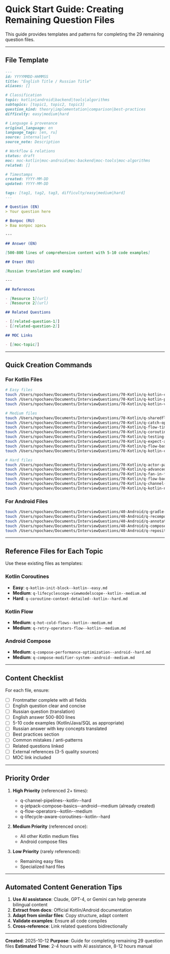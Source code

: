 # Quick Start Guide: Creating Remaining Question Files

This guide provides templates and patterns for completing the 29 remaining question files.

---

## File Template

```markdown
---
id: YYYYMMDD-HHMMSS
title: "English Title / Russian Title"
aliases: []

# Classification
topic: kotlin|android|backend|tools|algorithms
subtopics: [topic1, topic2, topic3]
question_kind: theory|implementation|comparison|best-practices
difficulty: easy|medium|hard

# Language & provenance
original_language: en
language_tags: [en, ru]
source: internal|url
source_note: Description

# Workflow & relations
status: draft
moc: moc-kotlin|moc-android|moc-backend|moc-tools|moc-algorithms
related: []

# Timestamps
created: YYYY-MM-DD
updated: YYYY-MM-DD

tags: [tag1, tag2, tag3, difficulty/easy|medium|hard]
---

# Question (EN)
> Your question here

# Вопрос (RU)
> Ваш вопрос здесь

---

## Answer (EN)

[500-800 lines of comprehensive content with 5-10 code examples]

## Ответ (RU)

[Russian translation and examples]

---

## References

- [Resource 1](url)
- [Resource 2](url)

## Related Questions

- [[related-question-1]]
- [[related-question-2]]

## MOC Links

- [[moc-topic]]
```

---

## Quick Creation Commands

### For Kotlin Files

```bash
# Easy files
touch /Users/npochaev/Documents/InterviewQuestions/70-Kotlin/q-kotlin-constructors--kotlin--easy.md
touch /Users/npochaev/Documents/InterviewQuestions/70-Kotlin/q-kotlin-properties--kotlin--easy.md
touch /Users/npochaev/Documents/InterviewQuestions/70-Kotlin/q-kotlin-val-vs-var--kotlin--easy.md

# Medium files
touch /Users/npochaev/Documents/InterviewQuestions/70-Kotlin/q-sharedflow-stateflow--kotlin--medium.md
touch /Users/npochaev/Documents/InterviewQuestions/70-Kotlin/q-catch-operator-flow--kotlin--medium.md
touch /Users/npochaev/Documents/InterviewQuestions/70-Kotlin/q-flow-time-operators--kotlin--medium.md
touch /Users/npochaev/Documents/InterviewQuestions/70-Kotlin/q-coroutine-dispatchers--kotlin--medium.md
touch /Users/npochaev/Documents/InterviewQuestions/70-Kotlin/q-testing-viewmodel-coroutines--kotlin--medium.md
touch /Users/npochaev/Documents/InterviewQuestions/70-Kotlin/q-expect-actual-kotlin--kotlin--medium.md
touch /Users/npochaev/Documents/InterviewQuestions/70-Kotlin/q-flow-basics--kotlin--easy.md
touch /Users/npochaev/Documents/InterviewQuestions/70-Kotlin/q-kotlin-collections--kotlin--medium.md

# Hard files
touch /Users/npochaev/Documents/InterviewQuestions/70-Kotlin/q-actor-pattern--kotlin--hard.md
touch /Users/npochaev/Documents/InterviewQuestions/70-Kotlin/q-advanced-coroutine-patterns--kotlin--hard.md
touch /Users/npochaev/Documents/InterviewQuestions/70-Kotlin/q-fan-in-fan-out--kotlin--hard.md
touch /Users/npochaev/Documents/InterviewQuestions/70-Kotlin/q-flow-backpressure--kotlin--hard.md
touch /Users/npochaev/Documents/InterviewQuestions/70-Kotlin/q-channel-buffering-strategies--kotlin--hard.md
touch /Users/npochaev/Documents/InterviewQuestions/70-Kotlin/q-kotlin-native--kotlin--hard.md
```

### For Android Files

```bash
touch /Users/npochaev/Documents/InterviewQuestions/40-Android/q-gradle-basics--android--easy.md
touch /Users/npochaev/Documents/InterviewQuestions/40-Android/q-recomposition-compose--android--medium.md
touch /Users/npochaev/Documents/InterviewQuestions/40-Android/q-annotation-processing--android--medium.md
touch /Users/npochaev/Documents/InterviewQuestions/40-Android/q-compose-testing--android--medium.md
touch /Users/npochaev/Documents/InterviewQuestions/40-Android/q-repository-pattern--android--medium.md
```

---

## Reference Files for Each Topic

Use these existing files as templates:

### Kotlin Coroutines
- **Easy**: `q-kotlin-init-block--kotlin--easy.md`
- **Medium**: `q-lifecyclescope-viewmodelscope--kotlin--medium.md`
- **Hard**: `q-coroutine-context-detailed--kotlin--hard.md`

### Kotlin Flow
- **Medium**: `q-hot-cold-flows--kotlin--medium.md`
- **Medium**: `q-retry-operators-flow--kotlin--medium.md`

### Android Compose
- **Medium**: `q-compose-performance-optimization--android--hard.md`
- **Medium**: `q-compose-modifier-system--android--medium.md`

---

## Content Checklist

For each file, ensure:

- [ ] Frontmatter complete with all fields
- [ ] English question clear and concise
- [ ] Russian question (translation)
- [ ] English answer 500-800 lines
- [ ] 5-10 code examples (Kotlin/Java/SQL as appropriate)
- [ ] Russian answer with key concepts translated
- [ ] Best practices section
- [ ] Common mistakes / anti-patterns
- [ ] Related questions linked
- [ ] External references (3-5 quality sources)
- [ ] MOC link included

---

## Priority Order

1. **High Priority** (referenced 2+ times):
   - q-channel-pipelines--kotlin--hard
   - q-jetpack-compose-basics--android--medium (already created)
   - q-flow-operators--kotlin--medium
   - q-lifecycle-aware-coroutines--kotlin--hard

2. **Medium Priority** (referenced once):
   - All other Kotlin medium files
   - Android compose files

3. **Low Priority** (rarely referenced):
   - Remaining easy files
   - Specialized hard files

---

## Automated Content Generation Tips

1. **Use AI assistance**: Claude, GPT-4, or Gemini can help generate bilingual content
2. **Extract from docs**: Official Kotlin/Android documentation
3. **Adapt from similar files**: Copy structure, adapt content
4. **Validate examples**: Ensure all code compiles
5. **Cross-reference**: Link related questions bidirectionally

---

**Created**: 2025-10-12
**Purpose**: Guide for completing remaining 29 question files
**Estimated Time**: 2-4 hours with AI assistance, 8-12 hours manual
